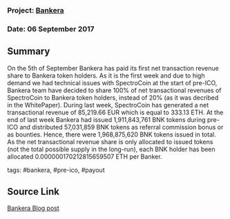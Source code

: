 ### Project: [Bankera](../projects/bankera.md)
### Date: 06 September 2017 
## Summary

On the 5th of September Bankera has paid its first net transaction revenue share to Bankera token holders.
As it is the first week and due to high demand we had technical issues with SpectroCoin at the start of pre-ICO, Bankera team have decided to share 100% of net transactional revenues of SpectroCoin to Bankera token holders, instead of 20% (as it was decribed in the WhitePaper).
During last week, SpectroCoin has generated a net transactional revenue of 85,219.66 EUR which is equal to 333.13 ETH.
At the end of last week Bankera had issued 1,911,843,761 BNK tokens during pre-ICO and distributed 57,031,859 BNK tokens as referral commission bonus or as bounties.
Hence, there were 1,968,875,620 BNK tokens issued in total. As the net transactional revenue share is only allocated to issued tokens (not the total possible supply in the long-run), each BNK holder has been allocated 0.000000170212815659507 ETH per Banker.

tags: #bankera, #pre-ico, #payout
## Source Link
[Bankera Blog post](https://blog.bankera.com/2017/09/06/the-first-weeks-net-transactional-revenue-share-has-been-paid/)
